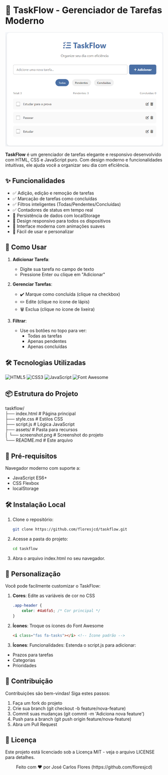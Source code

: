 # 📝 TaskFlow - Gerenciador de Tarefas Moderno

![TaskFlow Screenshot](assets/screenshot.png) <!-- Adicione uma screenshot real depois -->

**TaskFlow** é um gerenciador de tarefas elegante e responsivo desenvolvido com HTML, CSS e JavaScript puro. Com design moderno e funcionalidades intuitivas, ele ajuda você a organizar seu dia com eficiência.

## ✨ Funcionalidades

- ✅ Adição, edição e remoção de tarefas
- ✅ Marcação de tarefas como concluídas
- ✅ Filtros inteligentes (Todas/Pendentes/Concluídas)
- ✅ Contadores de status em tempo real
- 💾 Persistência de dados com localStorage
- 📱 Design responsivo para todos os dispositivos
- 🎨 Interface moderna com animações suaves
- 🎯 Fácil de usar e personalizar

## 🚀 Como Usar

1. **Adicionar Tarefa**:
   - Digite sua tarefa no campo de texto
   - Pressione Enter ou clique em "Adicionar"

2. **Gerenciar Tarefas**:
   - ✔️ Marque como concluída (clique na checkbox)
   - ✏️ Edite (clique no ícone de lápis)
   - 🗑️ Exclua (clique no ícone de lixeira)

3. **Filtrar**:
   - Use os botões no topo para ver:
     - Todas as tarefas
     - Apenas pendentes
     - Apenas concluídas

## 🛠️ Tecnologias Utilizadas

![HTML5](https://img.shields.io/badge/HTML5-E34F26?style=for-the-badge&logo=html5&logoColor=white)
![CSS3](https://img.shields.io/badge/CSS3-1572B6?style=for-the-badge&logo=css3&logoColor=white)
![JavaScript](https://img.shields.io/badge/JavaScript-F7DF1E?style=for-the-badge&logo=javascript&logoColor=black)
![Font Awesome](https://img.shields.io/badge/Font_Awesome-339AF0?style=for-the-badge&logo=fontawesome&logoColor=white)

## 📦 Estrutura do Projeto
taskflow/  
├── index.html # Página principal    
├── style.css # Estilos CSS  
├── script.js # Lógica JavaScript  
├── assets/ # Pasta para recursos  
│ └── screenshot.png # Screenshot do projeto  
└── README.md # Este arquivo  


## 📌 Pré-requisitos

Navegador moderno com suporte a:
- JavaScript ES6+
- CSS Flexbox
- localStorage

## 🛠️ Instalação Local

1. Clone o repositório:
    ```bash
    git clone https://github.com/floresjcd/taskflow.git
    ```
2. Acesse a pasta do projeto:
    ```bash
    cd taskflow
    ```
3. Abra o arquivo index.html no seu navegador.

## 🎨 Personalização

Você pode facilmente customizar o TaskFlow:

1. **Cores**: Edite as variáveis de cor no CSS
    ```css
    .app-header {
        color: #4a6fa5; /* Cor principal */
    }
    ```
2. **Ícones**: Troque os ícones do Font Awesome
    ```html
    <i class="fas fa-tasks"></i> <!-- Ícone padrão -->
    ```

3. **Ícones**: Funcionalidades: Estenda o script.js para adicionar:
+ Prazos para tarefas
+ Categorias
+ Prioridades

## 🤝 Contribuição
Contribuições são bem-vindas! Siga estes passos:
1. Faça um fork do projeto
2. Crie sua branch (git checkout -b feature/nova-feature)
3. Commit suas mudanças (git commit -m 'Adiciona nova feature')
4. Push para a branch (git push origin feature/nova-feature)
5. Abra um Pull Request

## 📄 Licença
Este projeto está licenciado sob a Licença MIT - veja o arquivo LICENSE para detalhes.
<div align="center"> Feito com ❤️ por  José Carlos Flores (https://github.com/floresjcd) </div>